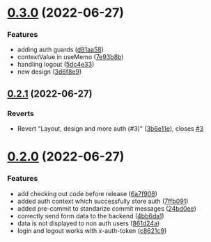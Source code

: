 # [0.3.0](https://github.com/3h4x/toptal-invoice-web/compare/v0.2.1...v0.3.0) (2022-06-27)


### Features

* adding auth guards ([d81aa58](https://github.com/3h4x/toptal-invoice-web/commit/d81aa58a3f43180084e14e8bd9d31801dd2bac09))
* contextValue in useMemo ([7e93b8b](https://github.com/3h4x/toptal-invoice-web/commit/7e93b8b96d3e6ac3ddab83d2869efea5542b58a5))
* handling logout ([5dc4e33](https://github.com/3h4x/toptal-invoice-web/commit/5dc4e3359b3f9c0796513ef615513e713a67369c))
* new design ([3d6f8e9](https://github.com/3h4x/toptal-invoice-web/commit/3d6f8e955e46be35e00d0b6fa0d38ee7f4dbe9c1))



## [0.2.1](https://github.com/3h4x/toptal-invoice-web/compare/v0.2.0...v0.2.1) (2022-06-27)


### Reverts

* Revert "Layout, design and more auth (#3)" ([3b6e11e](https://github.com/3h4x/toptal-invoice-web/commit/3b6e11e53dbe403d9a47ffe8bd11427204d06d11)), closes [#3](https://github.com/3h4x/toptal-invoice-web/issues/3)



# [0.2.0](https://github.com/3h4x/toptal-invoice-web/compare/24bd0ee54186962cc2e0a62a59d2fa474c79fb64...v0.2.0) (2022-06-27)


### Features

* add checking out code before release ([6a7f908](https://github.com/3h4x/toptal-invoice-web/commit/6a7f908a6dfdced7934bd98cb1e7c6f66e7e867a))
* added auth context which successfully store auth ([7ffb091](https://github.com/3h4x/toptal-invoice-web/commit/7ffb09157a0091e36004612b8e4cfe0eac48f7bf))
* added pre-commit to standarize commit messages ([24bd0ee](https://github.com/3h4x/toptal-invoice-web/commit/24bd0ee54186962cc2e0a62a59d2fa474c79fb64))
* correctly send form data to the backend ([4bb6da1](https://github.com/3h4x/toptal-invoice-web/commit/4bb6da16e2438efdb44c29411690a5b991d8a880))
* data is not displayed to non auth users ([861d24a](https://github.com/3h4x/toptal-invoice-web/commit/861d24a780a2e87161a0219e51291840a23b27f6))
* login and logout works with x-auth-token ([c8621c9](https://github.com/3h4x/toptal-invoice-web/commit/c8621c912dd71ecdb815c00856378947489c192c))

